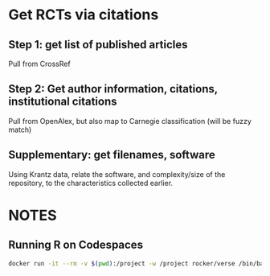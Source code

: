 # Get RCTs via citations

## Step 1: get list of published articles

Pull from CrossRef

## Step 2: Get author information, citations, institutional citations

Pull from OpenAlex, but also map to Carnegie classification (will be fuzzy match)


## Supplementary: get filenames, software

Using Krantz data, relate the software, and complexity/size of the repository, to the characteristics collected earlier.

# NOTES

## Running R on Codespaces

```bash
docker run -it --rm -v $(pwd):/project -w /project rocker/verse /bin/bash
```